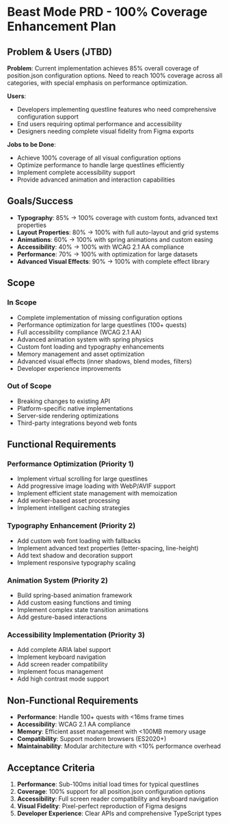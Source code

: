 # Beast Mode PRD - 100% Coverage Enhancement Plan

## Problem & Users (JTBD)
**Problem**: Current implementation achieves 85% overall coverage of position.json configuration options. Need to reach 100% coverage across all categories, with special emphasis on performance optimization.

**Users**:
- Developers implementing questline features who need comprehensive configuration support
- End users requiring optimal performance and accessibility
- Designers needing complete visual fidelity from Figma exports

**Jobs to be Done**:
- Achieve 100% coverage of all visual configuration options
- Optimize performance to handle large questlines efficiently
- Implement complete accessibility support
- Provide advanced animation and interaction capabilities

## Goals/Success
- **Typography**: 85% → 100% coverage with custom fonts, advanced text properties
- **Layout Properties**: 80% → 100% with full auto-layout and grid systems
- **Animations**: 60% → 100% with spring animations and custom easing
- **Accessibility**: 40% → 100% with WCAG 2.1 AA compliance
- **Performance**: 70% → 100% with optimization for large datasets
- **Advanced Visual Effects**: 90% → 100% with complete effect library

## Scope

### In Scope
- Complete implementation of missing configuration options
- Performance optimization for large questlines (100+ quests)
- Full accessibility compliance (WCAG 2.1 AA)
- Advanced animation system with spring physics
- Custom font loading and typography enhancements
- Memory management and asset optimization
- Advanced visual effects (inner shadows, blend modes, filters)
- Developer experience improvements

### Out of Scope
- Breaking changes to existing API
- Platform-specific native implementations
- Server-side rendering optimizations
- Third-party integrations beyond web fonts

## Functional Requirements

### Performance Optimization (Priority 1)
- Implement virtual scrolling for large questlines
- Add progressive image loading with WebP/AVIF support
- Implement efficient state management with memoization
- Add worker-based asset processing
- Implement intelligent caching strategies

### Typography Enhancement (Priority 2)
- Add custom web font loading with fallbacks
- Implement advanced text properties (letter-spacing, line-height)
- Add text shadow and decoration support
- Implement responsive typography scaling

### Animation System (Priority 2)
- Build spring-based animation framework
- Add custom easing functions and timing
- Implement complex state transition animations
- Add gesture-based interactions

### Accessibility Implementation (Priority 3)
- Add complete ARIA label support
- Implement keyboard navigation
- Add screen reader compatibility
- Implement focus management
- Add high contrast mode support

## Non-Functional Requirements
- **Performance**: Handle 100+ quests with <16ms frame times
- **Accessibility**: WCAG 2.1 AA compliance
- **Memory**: Efficient asset management with <100MB memory usage
- **Compatibility**: Support modern browsers (ES2020+)
- **Maintainability**: Modular architecture with <10% performance overhead

## Acceptance Criteria
1. **Performance**: Sub-100ms initial load times for typical questlines
2. **Coverage**: 100% support for all position.json configuration options
3. **Accessibility**: Full screen reader compatibility and keyboard navigation
4. **Visual Fidelity**: Pixel-perfect reproduction of Figma designs
5. **Developer Experience**: Clear APIs and comprehensive TypeScript types
